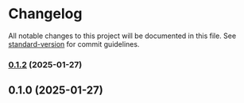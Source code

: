 # Changelog

All notable changes to this project will be documented in this file. See [standard-version](https://github.com/conventional-changelog/standard-version) for commit guidelines.

### [0.1.2](https://github.com/CodeDiversity/react-theme-kit/compare/v0.1.0...v0.1.2) (2025-01-27)

## 0.1.0 (2025-01-27)
